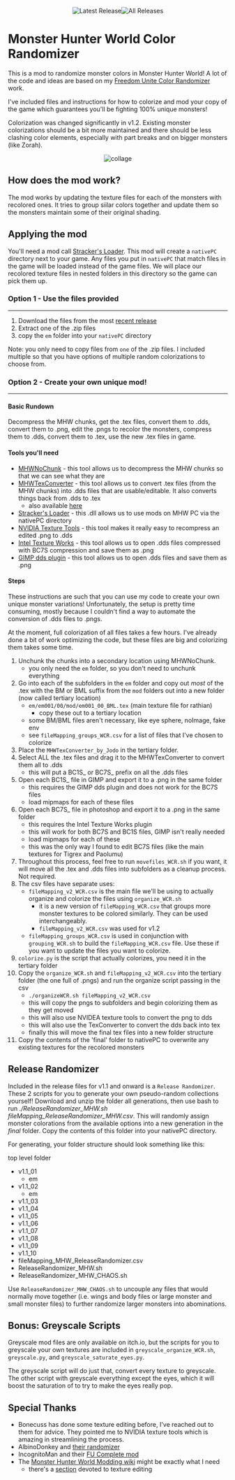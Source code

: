 <div align="center">

![Latest Release](https://img.shields.io/github/v/release/nuzcraft/MHWorldColorRandomizer?label=latest&link=https%3A%2F%2Fgithub.com%2Fnuzcraft%2FMHWorldColorRandomizer%2Freleases%2Flatest)![All Releases](https://img.shields.io/github/downloads/nuzcraft/MHWorldColorRandomizer/total?link=https%3A%2F%2Fgithub.com%2Fnuzcraft%2FMHWorldColorRandomizer%2Freleases)

</div>

# Monster Hunter World Color Randomizer

This is a mod to randomize monster colors in Monster Hunter World! A lot of the code and ideas are based on my [Freedom Unite Color Randomizer](https://github.com/nuzcraft/FreedomUniteColorRandomizer) work.

I've included files and instructions for how to colorize and mod your copy of the game which guarantees you'll be fighting 100% unique monsters!

Colorization was changed significantly in v1.2. Existing monster colorizations should be a bit more maintained and there should be less clashing color elements, especially with part breaks and on bigger monsters (like Zorah).
<div align="center">
  
![collage](https://github.com/nuzcraft/MHWorldColorRandomizer/assets/20135847/9c889f67-d4d8-4986-a886-f056bd6f86c9)

</div>

## How does the mod work?

The mod works by updating the texture files for each of the monsters with recolored ones. It tries to group siilar colors together and update them so the monsters maintain some of their original shading.

## Applying the mod

You'll need a mod call [Stracker's Loader](https://www.nexusmods.com/monsterhunterworld/mods/1982). This mod will create a `nativePC` directory next to your game. Any files you put in `nativePC` that match files in the game will be loaded instead of the game files. We will place our recolored texture files in nested folders in this directory so the game can pick them up.

### Option 1 - Use the files provided

---

1. Download the files from the most [recent release](https://github.com/nuzcraft/MHWorldColorRandomizer/releases/latest)
2. Extract one of the .zip files
3. copy the `em` folder into your `nativePC` directory

Note: you only need to copy files from `one` of the .zip files. I included multiple so that you have options of multiple random colorizations to choose from.

### Option 2 - Create your own unique mod!

---

#### Basic Rundown

Decompress the MHW chunks, get the .tex files, convert them to .dds, convert them to .png, edit the .pngs to recolor the monsters, compress them to .dds, convert them to .tex, use the new .tex files in game.

#### Tools you'll need

- [MHWNoChunk](https://www.nexusmods.com/monsterhunterworld/mods/411?tab=description) - this tool allows us to decompress the MHW chunks so that we can see what they are
- [MHWTexConverter](https://www.nexusmods.com/monsterhunterworld/mods/440) - this tool allows us to convert .tex files (from the MHW chunks) into .dds files that are usable/editable. It also converts things back from .dds to .tex
  - also available [here](https://github.com/JodoZT/MHWTexConvertor)
- [Stracker's Loader](https://www.nexusmods.com/monsterhunterworld/mods/1982) - this .dll allows us to use mods on MHW PC via the nativePC directory
- [NVIDIA Texture Tools](https://developer.nvidia.com/nvidia-texture-tools-exporter) - this tool makes it really easy to recompress an edited .png to .dds
- [Intel Texture Works](https://gametechdev.github.io/Intel-Texture-Works-Plugin/) - this tool allows us to open .dds files compressed with BC7S compression and save them as .png
- [GIMP dds plugin](https://code.google.com/archive/p/gimp-dds/) - this tool allows us to open .dds files and save them as .png

#### Steps

These instructions are such that you can use my code to create your own unique monster variations! Unfortunately, the setup is pretty time consuming, mostly because I couldn't find a way to automate the conversion of .dds files to .pngs.

At the moment, full colorization of all files takes a few hours. I've already done a bit of work optimizing the code, but these files are big and colorizing them takes some time.

1. Unchunk the chunks into a secondary location using MHWNoChunk.
   - you only need the `em` folder, so you don't need to unchunk everything
2. Go into each of the subfolders in the `em` folder and copy out _most_ of the .tex with the BM or BML suffix from the `mod` folders out into a new folder (now called tertiary location)
   - `em/em001/00/mod/em001_00_BML.tex` (main texture file for rathian)
     - copy these out to a tertiary location
   - some BM/BML files aren't necessary, like eye sphere, noImage, fake env
   - see `fileMapping_groups_WCR.csv` for a list of files that I've chosen to colorize
3. Place the `MHWTexConverter_by_Jodo` in the tertiary folder.
4. Select ALL the .tex files and drag it to the MHWTexConverter to convert them all to .dds
   - this will put a BC1S\_ or BC7S\_ prefix on all the .dds files
5. Open each BC1S\_ file in GIMP and export it to a .png in the same folder
   - this requires the GIMP dds plugin and does not work for the BC7S files
   - load mipmaps for each of these files
6. Open each BC7S\_ file in photoshop and export it to a .png in the same folder
   - this requires the Intel Texture Works plugin
   - this will work for both BC7S and BC1S files, GIMP isn't really needed
   - load mipmaps for each of these
   - this was the only way I found to edit BC7S files (like the main textures for Tigrex and Paolumu)
7. Throughout this process, feel free to run `movefiles_WCR.sh` if you want, it will move all the .tex and .dds files into subfolders as a cleanup process. Not required.
8. The csv files have separate uses:
   - `fileMapping_v2_WCR.csv` is the main file we'll be using to actually organize and colorize the files using `organize_WCR.sh`
     - it is a new version of `fileMapping_WCR.csv` that groups more monster textures to be colored similarly. They can be used interchangeably.
     - `fileMapping_v2_WCR.csv` was used for v1.2
   - `fileMapping_groups_WCR.csv` is used in conjunction with `grouping_WCR.sh` to build the `fileMapping_WCR.csv` file. Use these if you want to update the files you want to colorize.
9. `colorize.py` is the script that actually colorizes, you need it in the tertiary folder
10. Copy the `organize_WCR.sh` and `fileMapping_v2_WCR.csv` into the tertiary folder (the one full of .pngs) and run the organize script passing in the csv
    - `./organizeWCR.sh fileMapping_v2_WCR.csv`
    - this will copy the pngs to subfolders and begin colorizing them as they get moved
    - this will also use NVIDEA texture tools to convert the png to dds
    - this will also use the TexConverter to convert the dds back into tex
    - finally this will move the final tex files into a new folder structure
11. Copy the contents of the 'final' folder to nativePC to overwrite any existing textures for the recolored monsters

## Release Randomizer

Included in the release files for v1.1 and onward is a `Release Randomizer`. These 2 scripts for you to generate your own pseudo-random collections yourself! Download and unzip the folder all generations, then use bash to run _./ReleaseRandomizer_MHW.sh fileMapping_ReleaseRandomizer_MHW.csv_. This will randomly assign monster colorations from the available options into a new generation in the _final_ folder. Copy the contents of this folder into your nativePC directory.

For generating, your folder structure should look something like this:

top level folder

- v1.1_01
  - em
- v1.1_02
  - em
- v1.1_03
- v1.1_04
- v1.1_05
- v1.1_06
- v1.1_07
- v1.1_08
- v1.1_09
- v1.1_10
- fileMapping_MHW_ReleaseRandomizer.csv
- ReleaseRandomizer_MHW.sh
- ReleaseRandomizer_MHW_CHAOS.sh

Use `ReleaseRandomizer_MHW_CHAOS.sh` to uncouple any files that would normally move together (i.e. wings and body files or large monster and small monster files) to further randomize larger monsters into abominations.

## Bonus: Greyscale Scripts

Greyscale mod files are only available on itch.io, but the scripts for you to greyscale your own textures are included in `greyscale_organize_WCR.sh`, `greyscale.py`, and `greyscale_saturate_eyes.py`.

The greyscale script will do just that, convert every texture to greyscale. The other script with greyscale everything except the eyes, which it will boost the saturation of to try to make the eyes really pop.

## Special Thanks

- Bonecuss has done some texture editing before, I've reached out to them for advice. They pointed me to NVIDIA texture tools which is amazing in streamlining the process.
- AlbinoDonkey and [their randomizer](https://github.com/JHenry2/mhw_randomizer)
- IncognitoMan and their [FU Complete mod](https://github.com/FUComplete)
- The [Monster Hunter World Modding wiki](https://github.com/Ezekial711/MonsterHunterWorldModding) might be exactly what I need
  - there's a [section](https://github.com/Ezekial711/MonsterHunterWorldModding/wiki/Obtaining,-Converting-and-Replacing-Textures) devoted to texture editing
